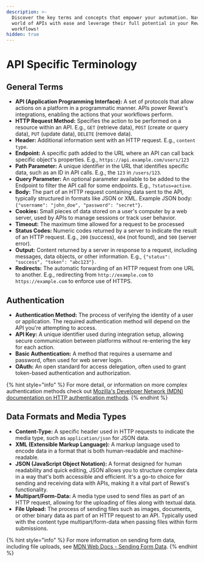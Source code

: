 ```yaml
---
description: >-
  Discover the key terms and concepts that empower your automation. Navigate the
  world of APIs with ease and leverage their full potential in your Rewst
  workflows!
hidden: true
---
```


# API Specific Terminology

## General Terms

* **API (Application Programming Interface):** A set of protocols that allow actions on a platform in a programmatic manner. APIs power Rewst's integrations, enabling the actions that your workflows perform.
* **HTTP Request Method:** Specifies the action to be performed on a resource within an API. E.g., `GET` (retrieve data), `POST` (create or query data), `PUT` (update data), `DELETE` (remove data).
* **Header:** Additional information sent with an HTTP request. E.g., `content type`.
* **Endpoint:** A specific path added to the URL where an API can call back specific object's properties. E.g., `https://api.example.com/users/123`
* **Path Parameter:** A unique identifier in the URL that identifies specific data, such as an ID in API calls. E.g., the `123` in `/users/123`.
* **Query Parameter:** An optional parameter available to be added to the Endpoint to filter the API call for some endpoints. E.g., `?status=active`.
* **Body:** The part of an HTTP request containing data sent to the API, typically structured in formats like JSON or XML. Example JSON body: `{"username": "john_doe", "password": "secret"}.`
* **Cookies:** Small pieces of data stored on a user's computer by a web server, used by APIs to manage sessions or track user behavior.
* **Timeout:** The maximum time allowed for a request to be processed
* **Status Codes:** Numeric codes returned by a server to indicate the result of an HTTP request. E.g., `200` (success), `404` (not found), and `500` (server error).
* **Output:** Content returned by a server in response to a request, including messages, data objects, or other information. E.g., `{"status": "success", "token": "abc123"}.`
* **Redirects:** The automatic forwarding of an HTTP request from one URL to another. E.g., redirecting from `http://example.com` to `https://example.com` to enforce use of HTTPS.

## Authentication

* **Authentication Method:** The process of verifying the identity of a user or application. The required authentication method will depend on the API you're attempting to access.
* **API Key:** A unique identifier used during integration setup, allowing secure communication between platforms without re-entering the key for each action.
* **Basic Authentication:** A method that requires a username and password, often used for web server login.
* **OAuth:** An open standard for access delegation, often used to grant token-based authentication and authorization.

{% hint style="info" %}
For more detail, or information on more complex authentication methods check out [Mozilla's Developer Network (MDN) documentation on HTTP authentication methods](https://developer.mozilla.org/en-US/docs/Web/HTTP/Authentication).
{% endhint %}

## Data Formats and Media Types

* **Content-Type:** A specific header used in HTTP requests to indicate the media type, such as `application/json` for JSON data.
* **XML (Extensible Markup Language):** A markup language used to encode data in a format that is both human-readable and machine-readable.
* **JSON (JavaScript Object Notation):** A format designed for human readability and quick editing, JSON allows you to structure complex data in a way that's both accessible and efficient. It's a go-to choice for sending and receiving data with APIs, making it a vital part of Rewst's functionality.
* **Multipart/Form-Data:** A media type used to send files as part of an HTTP request, allowing for the uploading of files along with textual data.
* **File Upload:** The process of sending files such as images, documents, or other binary data as part of an HTTP request to an API. Typically used with the content type multipart/form-data when passing files within form submissions.

{% hint style="info" %}
For more information on sending form data, including file uploads, see [MDN Web Docs - Sending Form Data](https://developer.mozilla.org/en-US/docs/Learn/Forms/Sending_and_retrieving_form_data).
{% endhint %}
